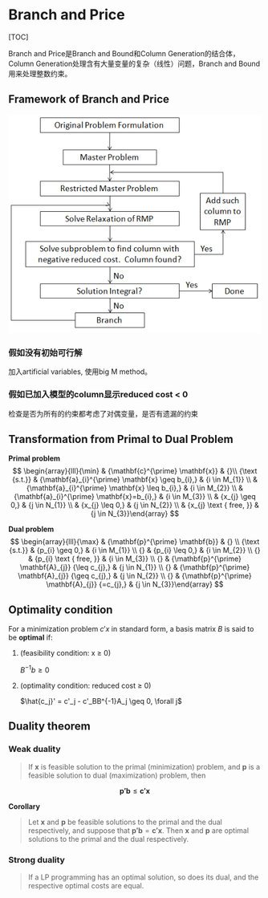 # Branch and Price

[TOC]

Branch and Price是Branch and Bound和Column Generation的结合体，Column Generation处理含有大量变量的复杂（线性）问题，Branch and Bound用来处理整数约束。

## Framework of Branch and Price

![bnp](../../Images/bnp_framework.png)

### 假如没有初始可行解

加入artificial variables, 使用big M method。

### 假如已加入模型的column显示reduced cost < 0

检查是否为所有的约束都考虑了对偶变量，是否有遗漏的约束

## Transformation from Primal to Dual Problem

 **Primal problem**
$$
\begin{array}{lll}{\min} & {\mathbf{c}^{\prime} \mathbf{x}} & {}\\
{\text {s.t.}} & {\mathbf{a}_{i}^{\prime} \mathbf{x} \geq b_{i},} & {i \in M_{1}} \\
& {\mathbf{a}_{i}^{\prime} \mathbf{x} \leq b_{i},} & {i \in M_{2}} \\
& {\mathbf{a}_{i}^{\prime} \mathbf{x}=b_{i},} & {i \in M_{3}} \\
& {x_{j} \geq 0,} & {j \in N_{1}} \\
& {x_{j} \leq 0,} & {j \in N_{2}} \\
& {x_{j} \text { free, }} & {j \in N_{3}}\end{array}
$$


**Dual problem**
$$
\begin{array}{lll}{\max} & {\mathbf{p}^{\prime} \mathbf{b}} & {} \\
{\text {s.t.}} & {p_{i} \geq 0,} & {i \in M_{1}} \\ {} & {p_{i} \leq 0,} & {i \in M_{2}} \\
{} & {p_{i} \text { free, }} & {i \in M_{3}} \\
{} & {\mathbf{p}^{\prime} \mathbf{A}_{j}}  {\leq c_{j},} & {j \in N_{1}} \\ 
{} & {\mathbf{p}^{\prime} \mathbf{A}_{j}}  {\geq c_{j},} & {j \in N_{2}} \\ 
{} & {\mathbf{p}^{\prime} \mathbf{A}_{j}}  {=c_{j},} & {j \in N_{3}}\end{array}
$$

## Optimality condition

For a minimization problem $c'x$  in standard form, a basis matrix $B$ is said to be **optimal** if:

1. (feasibility condition: x $\geq$ 0)
   
    $B^{-1} b \geq 0$
2. (optimality condition: reduced cost $\geq$ 0)

    $\hat{c_j}' = c'_j - c'_BB^{-1}A_j \geq 0, \forall j$



## Duality theorem

### Weak duality 

> If $\mathbf{x}$ is feasible solution to the primal (minimization) problem, and $\mathbf{p}$ is a feasible solution to dual (maximization) problem, then

$$
\mathbf{p'b} \leq \mathbf{c'x}
$$



**Corollary**

> Let $\mathbf{x}$ and $\mathbf{p}$ be feasible solutions to the primal and the dual respectively, and suppose that $\mathbf{p'b} = \mathbf{c'x}$. Then $\mathbf{x}$ and $\mathbf{p}$ are optimal solutions to the primal and the dual respectively.

### Strong duality

> If a LP programming has an optimal solution, so does its dual, and the respective optimal costs are equal.